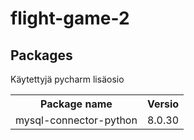# flight-game-2

## Packages

Käytettyjä pycharm lisäosio

<table>
  <tr>
    <th>Package name</th>
    <th>Versio</th>
  </tr>
  <tr>
    <td>mysql-connector-python</td>
    <td>8.0.30</td>
  </tr>
<table>